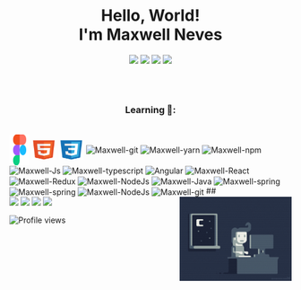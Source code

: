 <h1 align="center">Hello, World! <br> I'm Maxwell Neves</h1>

<div align="center">
<img height="150em" src="https://github-profile-summary-cards.vercel.app/api/cards/profile-details?username=MaxwellNeves&theme=tokyonight"/> 
<img height="150em" src="https://github-readme-stats.vercel.app/api?username=MaxwellNeves&show_icons=true&theme=tokyonight&include_all_commits=true&count_private=false&hide_border=true"/> <img height="150em" src="https://github-readme-stats.vercel.app/api/top-langs/?username=MaxwellNeves&layout=compact&langs_count=7&theme=tokyonight&hide_border=true"/> <img height="150em" src="https://github-readme-streak-stats.herokuapp.com/?user=MaxwellNeves&theme=tokyonight&hide_border=true"/>

 ##
</div>
  </br>
<div>
  <h3 align="center"> Learning 🌱: </h3>
  </br>
  <img align="center" alt="Maxwell-Figma" height="55" width="35" src="https://raw.githubusercontent.com/devicons/devicon/master/icons/figma/figma-original.svg">
  <img align="center" alt="Maxwell-HTML" height="35" width="45" src="https://raw.githubusercontent.com/devicons/devicon/master/icons/html5/html5-original.svg">
  <img align="center" alt="Maxwell-CSS" height="35" width="45" src="https://raw.githubusercontent.com/devicons/devicon/master/icons/css3/css3-original.svg">
  <img align="center" alt="Maxwell-git" height="35" width="45" src="https://cdn.jsdelivr.net/gh/devicons/devicon/icons/git/git-original.svg">
  <img align="center" alt="Maxwell-yarn" height="40" width="55" src="https://cdn.jsdelivr.net/gh/devicons/devicon/icons/yarn/yarn-original.svg">
  <img align="center" alt="Maxwell-npm" height="45" width="55" src="https://cdn.jsdelivr.net/gh/devicons/devicon/icons/npm/npm-original-wordmark.svg">
  <img align="center" alt="Maxwell-Js" height="35" width="45" src="https://cdn.jsdelivr.net/gh/devicons/devicon/icons/javascript/javascript-original.svg">
  <img align="center" alt="Maxwell-typescript" height="40" width="55" src="https://cdn.jsdelivr.net/gh/devicons/devicon/icons/typescript/typescript-original.svg">
  <img align="center" alt="Angular" height="40" width="45" src="https://cdn.jsdelivr.net/gh/devicons/devicon/icons/angularjs/angularjs-original.svg" />
   <img align="center" alt="Maxwell-React" height="40" width="45"  src="https://cdn.jsdelivr.net/gh/devicons/devicon/icons/react/react-original.svg"/>
   <img align="center" alt="Maxwell-Redux" height="35" width="45" src="https://cdn.jsdelivr.net/gh/devicons/devicon/icons/redux/redux-original.svg">
   <img align="center" alt="Maxwell-NodeJs" height="45" width="55" src="https://cdn.jsdelivr.net/gh/devicons/devicon/icons/nodejs/nodejs-plain-wordmark.svg">
  <img align="center" alt="Maxwell-Java" height="40" width="45"  src="https://cdn.jsdelivr.net/gh/devicons/devicon/icons/java/java-original.svg"/>
  <img align="center" alt="Maxwell-spring" height="40" width="45"  src="https://cdn.jsdelivr.net/gh/devicons/devicon/icons/spring/spring-original-wordmark.svg"/>
  <img align="center" alt="Maxwell-spring" height="40" width="45"  src="https://cdn.jsdelivr.net/gh/devicons/devicon/icons/postgresql/postgresql-original-wordmark.svg" />
     <img align="center" alt="Maxwell-NodeJs" height="45" width="55"  src="https://cdn.jsdelivr.net/gh/devicons/devicon/icons/mongodb/mongodb-original-wordmark.svg" />
  <img align="center" alt="Maxwell-git" height="35" width="45" src="https://cdn.jsdelivr.net/gh/devicons/devicon/icons/amazonwebservices/amazonwebservices-original-wordmark.svg" />
   ##
  </br>
  </div>
   <img align="right"  alt="Maxwell-Pic" height="150" src="maxwell.gif">
<div>
<!--CONTATOS -->
  <a href="https://www.linkedin.com/in/maxwellgomesneves/" target="_blank"><img src="https://img.shields.io/badge/-LinkedIn-%230077B5?style=for-the-badge&logo=linkedin&logoColor=white" target="_blank"></a> 
  <a href = ""><img src="https://img.shields.io/badge/Gmail-D14836?style=for-the-badge&logo=gmail&logoColor=white" target="_blank"></a>
  <a href="https://drive.google.com/file/d/1cyg978EvZhDYiS29kgT01hscP7zF49GQ/view?usp=sharing" target="_blank"><img src="https://img.shields.io/badge/Currículo-blueviolet?style=for-the-badge"></a>
  <a href="" target="_blank"><img src="https://img.shields.io/badge/portfólio-CC6699?style=for-the-badge&logo=About.me&logoColor=white"></a>
 <p align="left"> <img src="https://komarev.com/ghpvc/?username=MaxwellNeves&color=blueviolet" alt="Profile views"/></p>
</div>
  
